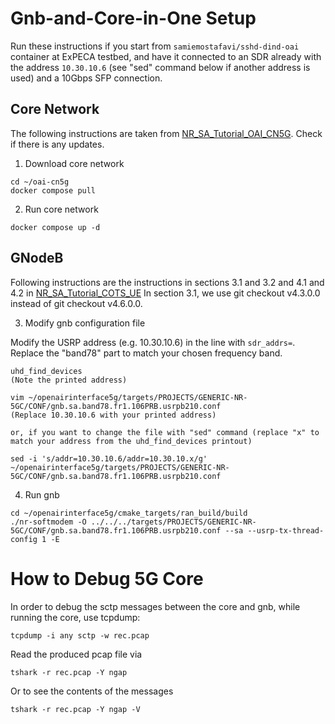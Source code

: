 # Gnb-and-Core-in-One Setup

Run these instructions if you start from `samiemostafavi/sshd-dind-oai` container at ExPECA testbed, and have it connected to an SDR already with the address `10.30.10.6` (see "sed" command below if another address is used) and a 10Gbps SFP connection.

## Core Network

The following instructions are taken from [NR_SA_Tutorial_OAI_CN5G](https://gitlab.eurecom.fr/oai/openairinterface5g/-/blob/develop/doc/NR_SA_Tutorial_OAI_CN5G.md). Check if there is any updates.

1) Download core network
```
cd ~/oai-cn5g
docker compose pull
```

2) Run core network
```
docker compose up -d
```

## GNodeB

Following instructions are the instructions in sections 3.1 and 3.2 and 4.1 and 4.2 in [NR_SA_Tutorial_COTS_UE](https://gitlab.eurecom.fr/oai/openairinterface5g/-/blob/develop/doc/NR_SA_Tutorial_COTS_UE.md)
In section 3.1, we use git checkout v4.3.0.0 instead of git checkout v4.6.0.0.

3) Modify gnb configuration file

Modify the USRP address (e.g. 10.30.10.6) in the line with `sdr_addrs=`. Replace the "band78" part to match your chosen frequency band.
```
uhd_find_devices
(Note the printed address)

vim ~/openairinterface5g/targets/PROJECTS/GENERIC-NR-5GC/CONF/gnb.sa.band78.fr1.106PRB.usrpb210.conf
(Replace 10.30.10.6 with your printed address)

or, if you want to change the file with "sed" command (replace "x" to match your address from the uhd_find_devices printout)

sed -i 's/addr=10.30.10.6/addr=10.30.10.x/g' ~/openairinterface5g/targets/PROJECTS/GENERIC-NR-5GC/CONF/gnb.sa.band78.fr1.106PRB.usrpb210.conf
```

4) Run gnb
```
cd ~/openairinterface5g/cmake_targets/ran_build/build
./nr-softmodem -O ../../../targets/PROJECTS/GENERIC-NR-5GC/CONF/gnb.sa.band78.fr1.106PRB.usrpb210.conf --sa --usrp-tx-thread-config 1 -E
```


# How to Debug 5G Core

In order to debug the sctp messages between the core and gnb, while running the core, use tcpdump:
```
tcpdump -i any sctp -w rec.pcap
```

Read the produced pcap file via
```
tshark -r rec.pcap -Y ngap
```
Or to see the contents of the messages
```
tshark -r rec.pcap -Y ngap -V
```

